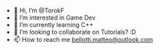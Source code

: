 - 👋 Hi, I’m @TorokF
- 👀 I’m interested in Game Dev
- 🌱 I’m currently learning C++
- 💞️ I’m looking to collaborate on Tutorials? :D
- 📫 How to reach me bellotti.matteo@outlook.com

<!---
TorokF/TorokF is a ✨ special ✨ repository because its `README.md` (this file) appears on your GitHub profile.
You can click the Preview link to take a look at your changes.
--->
